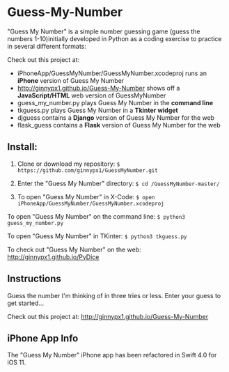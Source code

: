 # Guess-My-Number

"Guess My Number" is a simple number guessing game (guess the numbers 1-10)initially developed in Python as a coding exercise to practice in several different formats:

Check out this project at: 

* iPhoneApp/GuessMyNumber/GuessMyNumber.xcodeproj runs an **iPhone** version of Guess My Number
* http://ginnypx1.github.io/Guess-My-Number shows off a **JavaScript/HTML** web version of GuessMyNumber
* guess_my_number.py plays Guess My Number in the **command line**
* tkguess.py plays Guess My Number in a **Tkinter widget**
* djguess contains a **Django** version of Guess My Number for the web
* flask_guess contains a **Flask** version of Guess My Number for the web

## Install:

1. Clone or download my repository:
` $ https://github.com/ginnypx1/GuessMyNumber.git `

2. Enter the "Guess My Number" directory:
` $ cd /GuessMyNumber-master/ `

3. To open "Guess My Number" in X-Code:
` $ open iPhoneApp/GuessMyNumber/GuessMyNumber.xcodeproj `

To open "Guess My Number" on the command line:
` $ python3 guess_my_number.py `

To open "Guess My Number" in TKinter:
` $ python3 tkguess.py `

To check out "Guess My Number" on the web: http://ginnypx1.github.io/PyDice
  
## Instructions

Guess the number I'm thinking of in three tries or less. Enter your guess to get started...

Check out this project at: http://ginnypx1.github.io/Guess-My-Number

## iPhone App Info

The "Guess My Number" iPhone app has been refactored in Swift 4.0 for iOS 11.
